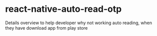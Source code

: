 # react-native-auto-read-otp
Details overview to help developer why not working auto reading, when they have download app from play store
